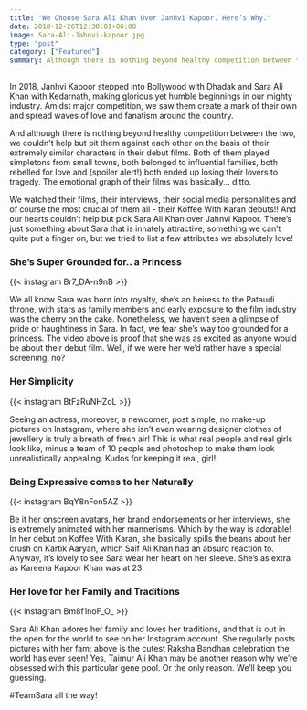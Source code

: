 ```yaml
---
title: "We Choose Sara Ali Khan Over Janhvi Kapoor. Here’s Why."
date: 2018-12-26T12:30:01+06:00
image: Sara-Ali-Jahnvi-kapoor.jpg
type: "post"
category: ["Featured"]
summary: Although there is nothing beyond healthy competition between the two, we couldn't help but pit them against each other on the basis of their debut films.
---
```


In 2018, Janhvi Kapoor stepped into Bollywood with Dhadak and Sara Ali Khan with Kedarnath, making glorious yet humble beginnings in our mighty industry. Amidst major competition, we saw them create a mark of their own and spread waves of love and fanatism around the country.

And although there is nothing beyond healthy competition between the two, we couldn't help but pit them against each other on the basis of their extremely similar characters in their debut films. Both of them played simpletons from small towns, both belonged to influential families, both rebelled for love and (spoiler alert!) both ended up losing their lovers to tragedy. The emotional graph of their films was basically... ditto.

We watched their films, their interviews, their social media personalities and of course the most crucial of them all - their Koffee With Karan debuts!! And our hearts couldn’t help but pick Sara Ali Khan over Jahnvi Kapoor. There’s just something about Sara that is innately attractive, something we can’t quite put a finger on, but we tried to list a few attributes we absolutely love!

<h3>She’s Super Grounded for.. a Princess</h3>

{{< instagram Br7_DA-n9nB >}}

We all know Sara was born into royalty, she’s an heiress to the Pataudi throne, with stars as family members and early exposure to the film industry was the cherry on the cake. Nonetheless, we haven’t seen a glimpse of pride or haughtiness in Sara. In fact, we fear she’s way too grounded for a princess. The video above is proof that she was as excited as anyone would be about their debut film. Well, if we were her we’d rather have a special screening, no?

<h3>Her Simplicity</h3>

{{< instagram BtFzRuNHZoL >}}

Seeing an actress, moreover, a newcomer, post simple, no make-up pictures on Instagram, where she isn’t even wearing designer clothes of jewellery is truly a breath of fresh air! This is what real people and real girls look like, minus a team of 10 people and photoshop to make them look unrealistically appealing. Kudos for keeping it real, girl!

<h3>Being Expressive comes to her Naturally</h3>

{{< instagram BqY8nFon5AZ >}}

Be it her onscreen avatars, her brand endorsements or her interviews, she is extremely animated with her mannerisms. Which by the way is adorable! In her debut on Koffee With Karan, she basically spills the beans about her crush on Kartik Aaryan, which Saif Ali Khan had an absurd reaction to. Anyway, it’s lovely to see Sara wear her heart on her sleeve. She’s as extra as Kareena Kapoor Khan was at 23.

<h3>Her love for her Family and Traditions</h3>

{{< instagram Bm8f1noF_O_ >}}

Sara Ali Khan adores her family and loves her traditions, and that is out in the open for the world to see on her Instagram account. She regularly posts pictures with her fam; above is the cutest Raksha Bandhan celebration the world has ever seen! Yes, Taimur Ali Khan may be another reason why we’re obsessed with this particular gene pool. Or the only reason. We’ll keep you guessing.

#TeamSara all the way!
